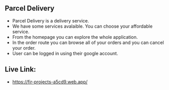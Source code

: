## Parcel Delivery

- Parcel Delivery is a delivery service.
- We have some services avalaible. You can choose your affordable service.
- From the homepage you can explore the whole application.
- In the order route you can browse all of your orders and you can cancel your order.
- User can be logged in using their google account.

## Live Link:
- https://fir-projects-a5cd9.web.app/

